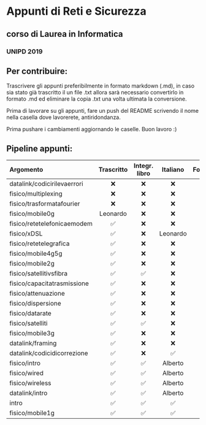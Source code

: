 # Appunti di Reti e Sicurezza 
## corso di Laurea in Informatica 
### UNIPD 2019

## Per contribuire:
Trascrivere gli appunti preferibilmente in formato markdown (.md), in caso sia stato già trascritto il un file .txt allora sarà necessario convertirlo in formato .md ed eliminare la copia .txt una volta ultimata la conversione.

Prima di lavorare su gli appunti, fare un push del README scrivendo il nome  nella casella dove lavorerete, antiridondanza.

Prima pushare i cambiamenti aggiornando le caselle. Buon lavoro :)

## Pipeline appunti:

| Argomento | Trascritto | Integr. libro | Italiano | Formattazione |
| :-- | :-: | :-: | :-: | :-: | 
| datalink/codicirilevaerrori | ❌ | ❌ | ❌ | ❌ |
| fisico/multiplexing | ❌ | ❌ | ❌ | ❌ |
| fisico/trasformatafourier | ❌ | ❌ | ❌ | ❌ |
| fisico/mobile0g | Leonardo | ❌ | ❌ | ❌ |
| fisico/retetelefonicaemodem | ✅ | ❌ | ❌ | ❌ |
| fisico/xDSL | ✅ | ❌ | Leonardo | ✅ |
| fisico/retetelegrafica | ✅ | ❌ | ❌ | ✅ |
| fisico/mobile4g5g | ✅ | ❌ | ❌ | ✅ |
| fisico/mobile2g | ✅ | ❌ | ❌ | ✅ |
| fisico/satellitivsfibra | ✅ | ✅ | ❌ | ✅ |
| fisico/capacitatrasmissione | ✅ | ❌ | ❌ | ✅ |
| fisico/attenuazione | ✅ | ❌ | ❌ | ✅ |
| fisico/dispersione | ✅ | ❌ | ❌ | ✅ |
| fisico/datarate | ✅ | ❌ | ❌ | ✅ |
| fisico/satelliti | ✅ | ✅ | ❌ | ✅ |
| fisico/mobile3g | ✅ | ❌ | ❌ | ✅ |
| datalink/framing | ✅ | ❌ | ❌ | ✅ |
| datalink/codicidicorrezione | ✅ | ❌ | ✅ | ✅ |
| fisico/intro | ✅ | ✅ | Alberto | ✅ |
| fisico/wired | ✅ | ✅ | Alberto | ✅ | 
| fisico/wireless | ✅ | ✅ | Alberto | ✅ |
| datalink/intro | ✅ | ✅ | Alberto | ✅ |
| intro | ✅ | ✅ | ✅ | ✅ |
| fisico/mobile1g | ✅ | ✅ | ✅ | ✅ |
